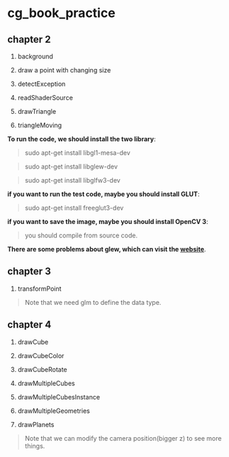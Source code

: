 # cg_book_practice

## chapter 2

1. background 
   
2. draw a point with changing size

3. detectException

4. readShaderSource

5. drawTriangle

6. triangleMoving


**To run the code, we should install the two library**:

> sudo apt-get install libgl1-mesa-dev

> sudo apt-get install libglew-dev

> sudo apt-get install libglfw3-dev


**if you want to run the test code, maybe you should install GLUT**:

> sudo apt-get install freeglut3-dev


**if you want to save the image, maybe you should install OpenCV 3**:

> you should compile from source code.


**There are some problems about glew, which can visit the [website](https://www.khronos.org/opengl/wiki/OpenGL_Loading_Library)**.


## chapter 3

1. transformPoint

> Note that we need glm to define the data type.


## chapter 4

1. drawCube

2. drawCubeColor

3. drawCubeRotate

4. drawMultipleCubes

5. drawMultipleCubesInstance

6. drawMultipleGeometries

7. drawPlanets

> Note that we can modify the camera position(bigger z) to see more things.